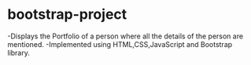 # bootstrap-project

-Displays the Portfolio of a person where all the details of the person are mentioned.
-Implemented using HTML,CSS,JavaScript and Bootstrap library.
